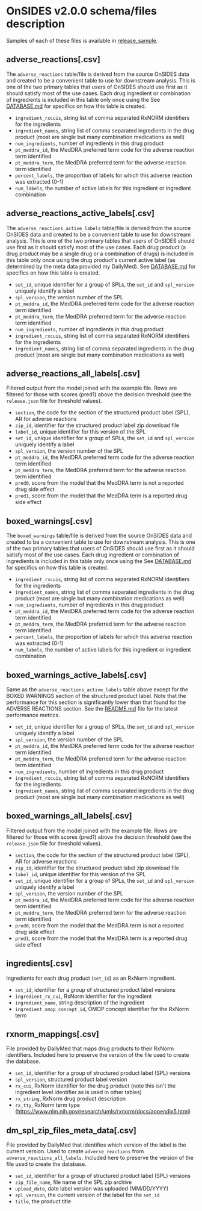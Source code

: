 # OnSIDES v2.0.0 schema/files description

Samples of each of these files is available in [release_sample](release_sample).

## adverse_reactions[.csv]

The `adverse_reactions` table/file is derived from the source OnSIDES data and created to be a convenient table to use for downstream analysis. This is one of the two primary tables that users of OnSIDES should use first as it should satisfy most of the use cases. Each drug ingredient or combination of ingredients is included in this table only once using the See [DATABASE.md](DATABASE.md) for specifics on how this table is created.

- `ingredient_rxcuis`, string list of comma separated RxNORM identifiers for the ingredients
- `ingredient_names`, string list of comma separated ingredients in the drug product (most are single but many combination medications as well)
- `num_ingredients`, number of ingredients in this drug product
- `pt_meddra_id`, the MedDRA preferred term code for the adverse reaction term identified
- `pt_meddra_term`, the MedDRA preferred term for the adverse reaction term identified
- `percent_labels`, the proportion of labels for which this adverse reaction was extracted (0-1)
- `num_labels`, the number of active labels for this ingredient or ingredient combination

## adverse_reactions_active_labels[.csv]

The `adverse_reactions_active_labels` table/file is derived from the source OnSIDES data and created to be a convenient table to use for downstream analysis. This is one of the two primary tables that users of OnSIDES should use first as it should satisfy most of the use cases. Each drug product (a drug product may be a single drug or a combination of drugs) is included in this table only once using the drug product's current active label (as determined by the meta data provided my DailyMed). See [DATABASE.md](DATABASE.md) for specifics on how this table is created.

- `set_id`, unique identifier for a group of SPLs, the `set_id` and `spl_version` uniquely identify a label
- `spl_version`, the version number of the SPL
- `pt_meddra_id`, the MedDRA preferred term code for the adverse reaction term identified
- `pt_meddra_term`, the MedDRA preferred term for the adverse reaction term identified
- `num_ingredients`, number of ingredients in this drug product
- `ingredient_rxcuis`, string list of comma separated RxNORM identifiers for the ingredients
- `ingredient_names`, string list of comma separated ingredients in the drug product (most are single but many combination medications as well)

## adverse_reactions_all_labels[.csv]

Filtered output from the model joined with the example file. Rows are filtered for those with scores (pred1) above the decision threshold (see the `release.json` file for threshold values).

- `section`, the code for the section of the structured product label (SPL), AR for adverse reactions
- `zip_id`, identifier for the structured product label zip download file
- `label_id`, unique identifier for this version of the SPL
- `set_id`, unique identifier for a group of SPLs, the `set_id` and `spl_version` uniquely identify a label
- `spl_version`, the version number of the SPL
- `pt_meddra_id`, the MedDRA preferred term code for the adverse reaction term identified
- `pt_meddra_term`, the MedDRA preferred term for the adverse reaction term identified
- `pred0`, score from the model that the MedDRA term is not a reported drug side effect
- `pred1`, score from the model that the MedDRA term is a reported drug side effect

## boxed_warnings[.csv]

The `boxed_warnings` table/file is derived from the source OnSIDES data and created to be a convenient table to use for downstream analysis. This is one of the two primary tables that users of OnSIDES should use first as it should satisfy most of the use cases. Each drug ingredient or combination of ingredients is included in this table only once using the See [DATABASE.md](DATABASE.md) for specifics on how this table is created.

- `ingredient_rxcuis`, string list of comma separated RxNORM identifiers for the ingredients
- `ingredient_names`, string list of comma separated ingredients in the drug product (most are single but many combination medications as well)
- `num_ingredients`, number of ingredients in this drug product
- `pt_meddra_id`, the MedDRA preferred term code for the adverse reaction term identified
- `pt_meddra_term`, the MedDRA preferred term for the adverse reaction term identified
- `percent_labels`, the proportion of labels for which this adverse reaction was extracted (0-1)
- `num_labels`, the number of active labels for this ingredient or ingredient combination

## boxed_warnings_active_labels[.csv]

Same as the `adverse_reactions_active_labels` table above except for the BOXED WARNINGS section of the structured product label. Note that the performance for this section is significantly lower than that found for the ADVERSE REACTIONS section. See the [README.md](README.md) file for the latest performance metrics.

- `set_id`, unique identifier for a group of SPLs, the `set_id` and `spl_version` uniquely identify a label
- `spl_version`, the version number of the SPL
- `pt_meddra_id`, the MedDRA preferred term code for the adverse reaction term identified
- `pt_meddra_term`, the MedDRA preferred term for the adverse reaction term identified
- `num_ingredients`, number of ingredients in this drug product
- `ingredient_rxcuis`, string list of comma separated RxNORM identifiers for the ingredients
- `ingredient_names`, string list of comma separated ingredients in the drug product (most are single but many combination medications as well)

## boxed_warnings_all_labels[.csv]

Filtered output from the model joined with the example file. Rows are filtered for those with scores (pred1) above the decision threshold (see the `release.json` file for threshold values).

- `section`, the code for the section of the structured product label (SPL), AR for adverse reactions
- `zip_id`, identifier for the structured product label zip download file
- `label_id`, unique identifier for this version of the SPL
- `set_id`, unique identifier for a group of SPLs, the `set_id` and `spl_version` uniquely identify a label
- `spl_version`, the version number of the SPL
- `pt_meddra_id`, the MedDRA preferred term code for the adverse reaction term identified
- `pt_meddra_term`, the MedDRA preferred term for the adverse reaction term identified
- `pred0`, score from the model that the MedDRA term is not a reported drug side effect
- `pred1`, score from the model that the MedDRA term is a reported drug side effect

## ingredients[.csv]

Ingredients for each drug product (`set_id`) as an RxNorm ingredient.

- `set_id`, identifier for a group of structured product label versions
- `ingredient_rx_cui`, RxNorm identifier for the ingredient
- `ingredient_name`, string description of the ingredient
- `ingredient_omop_concept_id`, OMOP concept identifier for the RxNorm term

## rxnorm_mappings[.csv]

File provided by DailyMed that maps drug products to their RxNorm identifiers. Included here to preserve the version of the file used to create the database.

- `set_id`, identifier for a group of structured product label (SPL) versions
- `spl_version`, structured product label version
- `rx_cui`, RxNorm identifier for the drug product (note this isn't the ingredient level identifier as is used in other tables)
- `rx_string`, RxNorm drug product description
- `rx_tty`, RxNorm term type (https://www.nlm.nih.gov/research/umls/rxnorm/docs/appendix5.html)

## dm_spl_zip_files_meta_data[.csv]

File provided by DailyMed that identifies which version of the label is the current version. Used to create `adverse_reactions` from `adverse_reactions_all_labels`. Included here to preserve the version of the file used to create the database.

- `set_id`, identifier for a group of structured product label (SPL) versions
- `zip_file_name`, file name of the SPL zip archive
- `upload_date`, date label version was uploaded (MM/DD/YYYY)
- `spl_version`, the current version of the label for the `set_id`
- `title`, the product title
